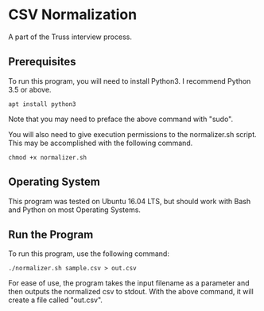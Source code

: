 # CSV Normalization
A part of the Truss interview process.
## Prerequisites
To run this program, you will need to install Python3. I recommend Python 3.5 or above.
```
apt install python3
```
Note that you may need to preface the above command with "sudo".

You will also need to give execution permissions to the normalizer.sh script. This may
be accomplished with the following command.
```
chmod +x normalizer.sh
```
## Operating System
This program was tested on Ubuntu 16.04 LTS, but should work with Bash and Python on most Operating Systems.
## Run the Program
To run this program, use the following command:
```
./normalizer.sh sample.csv > out.csv
```
For ease of use, the program takes the input filename as a parameter and then outputs
the normalized csv to stdout. With the above command, it will create a file called "out.csv".
